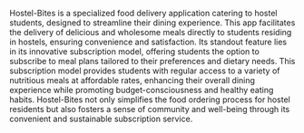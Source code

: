 Hostel-Bites is a specialized food delivery application catering to hostel students, designed to streamline their dining experience. 
This app facilitates the delivery of delicious and wholesome meals directly to students residing in hostels, ensuring convenience and satisfaction. 
Its standout feature lies in its innovative subscription model, offering students the option to subscribe to meal plans tailored to their preferences and dietary needs.
This subscription model provides students with regular access to a variety of nutritious meals at affordable rates, enhancing their overall dining experience while promoting budget-consciousness and healthy eating habits.
Hostel-Bites not only simplifies the food ordering process for hostel residents but also fosters a sense of community and well-being through its convenient and sustainable subscription service.

